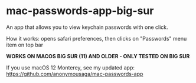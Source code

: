 # mac-passwords-app-big-sur

An app that allows you to view keychain passwords with one click.

How it works: opens safari preferences, then clicks on "Passwords" menu item on top bar

**WORKS ON MACOS BIG SUR (11) AND OLDER - ONLY TESTED ON BIG SUR**

If you use macOS 12 Monterey, see my updated app: https://github.com/anonymousaga/mac-passwords-app
